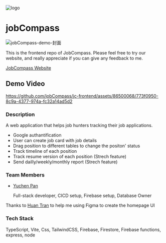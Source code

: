 ![logo](https://github.com/jobCompass/jc-frontend/assets/86500068/ebd180ca-cf2f-4cf0-9170-dabc0ca4b2e3)


# jobCompass

![jobCompass-demo-封面](https://github.com/jobCompass/jc-frontend/assets/86500068/a007e543-5de5-49a1-ae2e-334154b3a567)

This is the frontend repo of JobCompass. Please feel free to try our website, and really appreciate if you can give any feedback to me.

[JobCompass Website](https://jobcompass-frontend.web.app/)


## Demo Video

https://github.com/jobCompass/jc-frontend/assets/86500068/773f0950-8c9a-4377-974a-fc32a14ad5d2


### Description

A web application that helps job hunters tracking their job applications.
  - Google authantification
  - User can create job card with job details
  - Drag position to different tables to change the positon' status
  - Track timeline of each position
  - Track resume version of each position (Strech feature)
  - Send dailly/weekly/monthly report (Strech feature)

### Team Members

- [Yuchen Pan](https://github.com/pyc0422)
    
    Full-stack developer, CICD setup, Firebase setup, Database Owner
  
Thanks to [Huan Tran](https://github.com/huantran123) to help me using Figma to create the homepage UI

### Tech Stack

TypeScript, Vite, Css, TailwindCSS, Firebase, Firestore, Firebase functions, express, node
